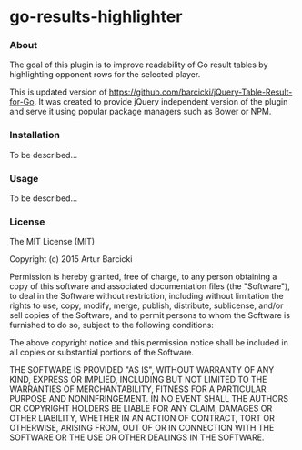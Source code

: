 # go-results-highlighter

### About

The goal of this plugin is to improve readability of Go result tables by 
highlighting opponent rows for the selected player.

This is updated version of https://github.com/barcicki/jQuery-Table-Result-for-Go.
It was created to provide jQuery independent version of the plugin and serve it
using popular package managers such as Bower or NPM.

### Installation

To be described...

### Usage

To be described...

### License

The MIT License (MIT)

Copyright (c) 2015 Artur Barcicki

Permission is hereby granted, free of charge, to any person obtaining a copy
of this software and associated documentation files (the "Software"), to deal
in the Software without restriction, including without limitation the rights
to use, copy, modify, merge, publish, distribute, sublicense, and/or sell
copies of the Software, and to permit persons to whom the Software is
furnished to do so, subject to the following conditions:

The above copyright notice and this permission notice shall be included in
all copies or substantial portions of the Software.

THE SOFTWARE IS PROVIDED "AS IS", WITHOUT WARRANTY OF ANY KIND, EXPRESS OR
IMPLIED, INCLUDING BUT NOT LIMITED TO THE WARRANTIES OF MERCHANTABILITY,
FITNESS FOR A PARTICULAR PURPOSE AND NONINFRINGEMENT. IN NO EVENT SHALL THE
AUTHORS OR COPYRIGHT HOLDERS BE LIABLE FOR ANY CLAIM, DAMAGES OR OTHER
LIABILITY, WHETHER IN AN ACTION OF CONTRACT, TORT OR OTHERWISE, ARISING FROM,
OUT OF OR IN CONNECTION WITH THE SOFTWARE OR THE USE OR OTHER DEALINGS IN
THE SOFTWARE.
